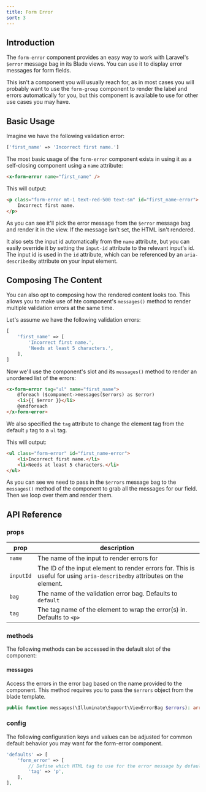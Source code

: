 ```yaml
---
title: Form Error
sort: 3
---
```


## Introduction

The `form-error` component provides an easy way to work with Laravel's `$error` message bag
in its Blade views. You can use it to display error messages for form fields.

This isn't a component you will usually reach for, as in most cases you will probably
want to use the `form-group` component to render the label and errors automatically
for you, but this component is available to use for other use cases you may have.

## Basic Usage

Imagine we have the following validation error:

```php
['first_name' => 'Incorrect first name.']
```

The most basic usage of the `form-error` component exists in using it as a self-closing component
using a `name` attribute:

```html
<x-form-error name="first_name" />
```

This will output:

```html
<p class="form-error mt-1 text-red-500 text-sm" id="first_name-error">
    Incorrect first name.
</p>
```

As you can see it'll pick the error message from the `$error` message bag and
render it in the view. If the message isn't set, the HTML isn't rendered.

It also sets the input id automatically from the `name` attribute, but you can easily override it by
setting the `input-id` attribute to the relevant input's id. The input id is used in the `id` attribute,
which can be referenced by an `aria-describedby` attribute on your input element.

## Composing The Content

You can also opt to composing how the rendered content looks too. This allows you to make use of hte component's
`messages()` method to render multiple validation errors at the same time.

Let's assume we have the following validation errors:

```php
[
    'first_name' => [
        'Incorrect first name.',
        'Needs at least 5 characters.',
    ],
]
```

Now we'll use the component's slot and its `messages()` method to render an unordered list of the errors:

```html
<x-form-error tag="ul" name="first_name">
    @foreach ($component->messages($errors) as $error)
    <li>{{ $error }}</li>
    @endforeach
</x-form-error>
```

We also specified the `tag` attribute to change the element tag from the default `p` tag to a `ul` tag.

This will output:

```html
<ul class="form-error" id="first_name-error">
    <li>Incorrect first name.</li>
    <li>Needs at least 5 characters.</li>
</ul>
```

As you can see we need to pass in the `$errors` message bag to the `messages()`
method of the component to grab all the messages for our field. Then we loop over
them and render them.

## API Reference

### props

| prop      | description                                                                                                              |
| --------- | ------------------------------------------------------------------------------------------------------------------------ |
| `name`    | The name of the input to render errors for                                                                               |
| `inputId` | The ID of the input element to render errors for. This is useful for using `aria-describedby` attributes on the element. |
| `bag`     | The name of the validation error bag. Defaults to `default`                                                              |
| `tag`     | The tag name of the element to wrap the error(s) in. Defaults to `<p>`                                                   |

### methods

The following methods can be accessed in the default slot of the component:

#### messages

Access the errors in the error bag based on the name provided to the component. This method requires you to pass the `$errors`
object from the blade template.

```php
public function messages(\Illuminate\Support\ViewErrorBag $errors): array
```

### config

The following configuration keys and values can be adjusted for common default behavior
you may want for the form-error component.

```php
'defaults' => [
    'form_error' => [
        // Define which HTML tag to use for the error message by default.
        'tag' => 'p',
    ],
],
```
